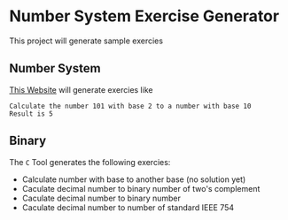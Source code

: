 # Number System Exercise Generator
This project will generate sample exercies

## Number System
[This Website](https://rawgit.com/xremix/Number-System-Exercise-Generator/master/number-system-exercises.html) will generate exercies like
```
Calculate the number 101 with base 2 to a number with base 10
Result is 5
```

## Binary
The `C` Tool generates the following exercies:
- Calculate number with base to another base (no solution yet)
- Caculate decimal number to binary number of two's complement
- Caculate decimal number to binary number
- Caculate decimal number to number of standard IEEE 754